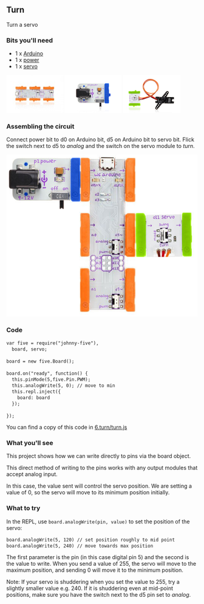 ## Turn

Turn a servo

### Bits you'll need

* 1 x [Arduino](http://littlebits.cc/bits/arduino)
* 1 x [power](http://littlebits.cc/bits/littlebits-power)
* 1 x [servo](http://littlebits.cc/bits/servo)

![image](../images/arduino.jpg)
![image](../images/power.jpg)
![image](../images/servo.jpg)


### Assembling the circuit

Connect power bit to d0 on Arduino bit, d5 on Arduino bit to servo bit. Flick the switch next to d5 to _analog_ and the switch on the servo module to _turn_.

![image](../images/sweep.jpg)

### Code

    var five = require("johnny-five"), 
      board, servo;

    board = new five.Board();

    board.on("ready", function() {
      this.pinMode(5,five.Pin.PWM);
      this.analogWrite(5, 0); // move to min
      this.repl.inject({
        board: board
      });

    });

You can find a copy of this code in [6.turn/turn.js](./turn.js)

### What you'll see

This project shows how we can write directly to pins via the board object.

This direct method of writing to the pins works with any output modules that accept analog input.

In this case, the value sent will control the servo position. We are setting a value of 0, so the servo will move to its minimum position initially.


### What to try

In the REPL, use `board.analogWrite(pin, value)` to set the position of the servo:

    board.analogWrite(5, 120) // set position roughly to mid point
    board.analogWrite(5, 240) // move towards max position
  
The first parameter is the pin (in this case digital pin 5) and the second is the value to write. When you send a value of 255, the servo will move to the maximum position, and sending 0 will move it to the minimum position.

Note: If your servo is shuddering when you set the value to 255, try a slightly smaller value e.g. 240. If it is shuddering even at mid-point positions, make sure you have the switch next to the d5 pin set to _analog_. 